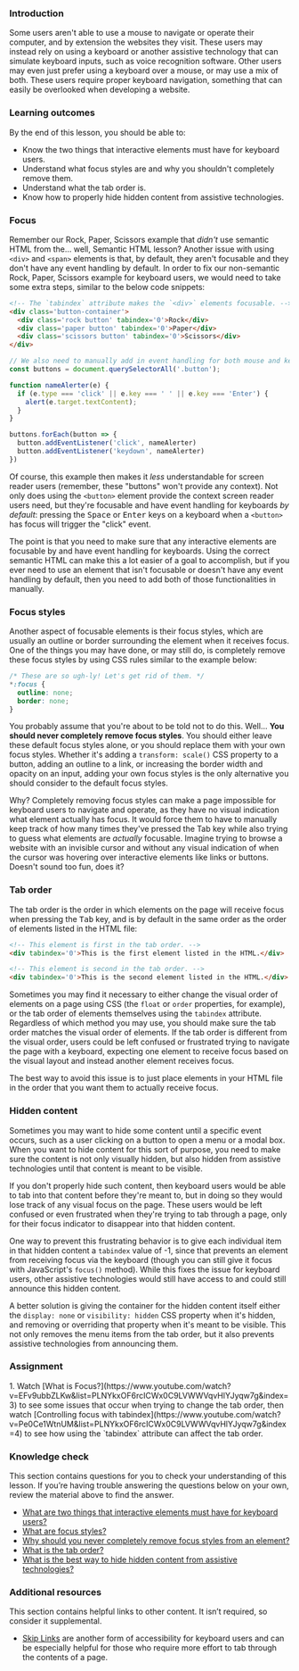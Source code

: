### Introduction

Some users aren't able to use a mouse to navigate or operate their computer, and by extension the websites they visit. These users may instead rely on using a keyboard or another assistive technology that can simulate keyboard inputs, such as voice recognition software. Other users may even just prefer using a keyboard over a mouse, or may use a mix of both. These users require proper keyboard navigation, something that can easily be overlooked when developing a website.

### Learning outcomes

By the end of this lesson, you should be able to:

- Know the two things that interactive elements must have for keyboard users.
- Understand what focus styles are and why you shouldn't completely remove them.
- Understand what the tab order is.
- Know how to properly hide hidden content from assistive technologies.

### Focus

Remember our Rock, Paper, Scissors example that *didn't* use semantic HTML from the... well, Semantic HTML lesson? Another issue with using `<div>` and `<span>` elements is that, by default, they aren't focusable and they don't have any event handling by default. In order to fix our non-semantic Rock, Paper, Scissors example for keyboard users, we would need to take some extra steps, similar to the below code snippets:

```html
<!-- The `tabindex` attribute makes the `<div>` elements focusable. -->
<div class='button-container'>
  <div class='rock button' tabindex='0'>Rock</div>
  <div class='paper button' tabindex='0'>Paper</div>
  <div class='scissors button' tabindex='0'>Scissors</div>
</div>
```

```javascript
// We also need to manually add in event handling for both mouse and keyboard events.
const buttons = document.querySelectorAll('.button');

function nameAlerter(e) {
  if (e.type === 'click' || e.key === ' ' || e.key === 'Enter') {
    alert(e.target.textContent);
  }
}

buttons.forEach(button => {
  button.addEventListener('click', nameAlerter)
  button.addEventListener('keydown', nameAlerter)
})
```

Of course, this example then makes it *less* understandable for screen reader users (remember, these "buttons" won't provide any context). Not only does using the `<button>` element provide the context screen reader users need, but they're focusable and have event handling for keyboards *by default*: pressing the <kbd>Space</kbd> or <kbd>Enter</kbd> keys on a keyboard when a `<button>` has focus will trigger the "click" event.

<span id="interative-elements-keyboard">The point is that you need to make sure that any interactive elements are focusable by and have event handling for keyboards. Using the correct semantic HTML can make this a lot easier of a goal to accomplish, but if you ever need to use an element that isn't focusable or doesn't have any event handling by default, then you need to add both of those functionalities in manually.</span>

### Focus styles

Another aspect of focusable elements is their focus styles, which are usually an outline or border surrounding the element when it receives focus. One of the things you may have done, or may still do, is completely remove these focus styles by using CSS rules similar to the example below:

```css
/* These are so ugh-ly! Let's get rid of them. */
*:focus {
  outline: none;
  border: none;
}
```

You probably assume that you're about to be told not to do this. Well... **You should never completely remove focus styles**. You should either leave these default focus styles alone, or you should replace them with your own focus styles. Whether it's adding a `transform: scale()` CSS property to a button, adding an outline to a link, or increasing the border width and opacity on an input, adding your own focus styles is the only alternative you should consider to the default focus styles.

<span id="focus-never-remove">Why? Completely removing focus styles can make a page impossible for keyboard users to navigate and operate, as they have no visual indication what element actually has focus. It would force them to have to manually keep track of how many times they've pressed the Tab key while also trying to guess what elements are *actually* focusable. Imagine trying to browse a website with an invisible cursor and without any visual indication of when the cursor was hovering over interactive elements like links or buttons. Doesn't sound too fun, does it?</span>

### Tab order

The tab order is the order in which elements on the page will receive focus when pressing the <kbd>Tab</kbd> key, and is by default in the same order as the order of elements listed in the HTML file:

```html
<!-- This element is first in the tab order. -->
<div tabindex='0'>This is the first element listed in the HTML.</div>

<!-- This element is second in the tab order. -->
<div tabindex='0'>This is the second element listed in the HTML.</div>
```

Sometimes you may find it necessary to either change the visual order of elements on a page using CSS (the `float` or `order` properties, for example), or the tab order of elements themselves using the `tabindex` attribute. Regardless of which method you may use, you should make sure the tab order matches the visual order of elements. If the tab order is different from the visual order, users could be left confused or frustrated trying to navigate the page with a keyboard, expecting one element to receive focus based on the visual layout and instead another element receives focus. 

The best way to avoid this issue is to just place elements in your HTML file in the order that you want them to actually receive focus.

### Hidden content

Sometimes you may want to hide some content until a specific event occurs, such as a user clicking on a button to open a menu or a modal box. When you want to hide content for this sort of purpose, you need to make sure the content is not only visually hidden, but also hidden from assistive technologies until that content is meant to be visible. 

If you don't properly hide such content, then keyboard users would be able to tab into that content before they're meant to, but in doing so they would lose track of any visual focus on the page. These users would be left confused or even frustrated when they're trying to tab through a page, only for their focus indicator to disappear into that hidden content.

One way to prevent this frustrating behavior is to give each individual item in that hidden content a `tabindex` value of -1, since that prevents an element from receiving focus via the keyboard (though you can still give it focus with JavaScript's `focus()` method). While this fixes the issue for keyboard users, other assistive technologies would still have access to and could still announce this hidden content.

<span id="best-way-hide-content">A better solution is giving the container for the hidden content itself either the `display: none` or `visibility: hidden` CSS property when it's hidden, and removing or overriding that property when it's meant to be visible. This not only removes the menu items from the tab order, but it also prevents assistive technologies from announcing them.</span>

### Assignment

<div class="lesson-content__panel" markdown="1">
1. Watch [What is Focus?](https://www.youtube.com/watch?v=EFv9ubbZLKw&list=PLNYkxOF6rcICWx0C9LVWWVqvHlYJyqw7g&index=3) to see some issues that occur when trying to change the tab order, then watch [Controlling focus with tabindex](https://www.youtube.com/watch?v=Pe0Ce1WtnUM&list=PLNYkxOF6rcICWx0C9LVWWVqvHlYJyqw7g&index=4) to see how using the `tabindex` attribute can affect the tab order.
</div>

### Knowledge check

This section contains questions for you to check your understanding of this lesson. If you’re having trouble answering the questions below on your own, review the material above to find the answer.

- [What are two things that interactive elements must have for keyboard users?](#interative-elements-keyboard)
- [What are focus styles?](#focus-styles)
- [Why should you never completely remove focus styles from an element?](#focus-never-remove)
- [What is the tab order?](#tab-order)
- [What is the best way to hide hidden content from assistive technologies?](#best-way-hide-content)

### Additional resources

This section contains helpful links to other content. It isn’t required, so consider it supplemental.

- [Skip Links](https://webaim.org/techniques/skipnav/) are another form of accessibility for keyboard users and can be especially helpful for those who require more effort to tab through the contents of a page.
